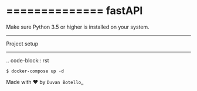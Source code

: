 ==============
fastAPI
==============

Make sure Python 3.5 or higher is installed on your system.


*************
Project setup
*************

.. code-block:: rst

    $ docker-compose up -d


Made with ♥ by `Duvan Botello`_
